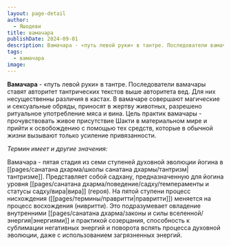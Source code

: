 ```yaml
---
layout: page-detail
author:
  - Яшодеви
title: вамачара
publishDate: 2024-09-01
description: Вамачара - «путь левой руки» в тантре. Последователи вамачары ставят авторитет тантрических текстов выше авторитета вед. Для них несущественны различия в кастах. В вамачаре совершают магические и сексуальные обряды, приносят в жертву животных, разрешено ритуальное употребление мяса и вина.
tags:
  - вамачара
image:
---
```

**Вамачара** - «путь левой руки» в тантре. Последователи вамачары ставят авторитет тантрических текстов выше авторитета вед. Для них несущественны различия в кастах. В вамачаре совершают магические и сексуальные обряды, приносят в жертву животных, разрешено ритуальное употребление мяса и вина. Цель практик вамачары - прочувствовать живое присутствие Шакти в материальном мире и прийти к освобождению с помощью тех средств, которые в обычной жизни вызывают только усиление привязанности.

*Термин имеет и другие значения:*

Вамачара - пятая стадия из семи ступеней духовной эволюции йогина в [[pages/санатана дхарма/школы санатана дхармы/тантризм|тантризме]]. Представляет собой садхану, предназначенную для йогина уровня [[pages/санатана дхарма/поведение/садху/темпераменты и статусы садху/вира|вира]] (героя). На пятой ступени процесс нисхождения ([[pages/термины/правритти|правритти]]) меняется на процесс восхождения (нивритти). Это подразумевает овладение внутренними [[pages/санатана дхарма/законы и силы вселенной/энергия|энергиями]] и практикой созерцания, способность к сублимации негативных энергий и поворота вспять процесса духовной эволюции, даже с использованием загрязненных энергий.

